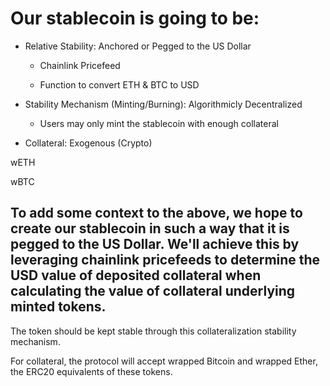 # Our stablecoin is going to be:

- Relative Stability: Anchored or Pegged to the US Dollar

   - Chainlink Pricefeed

   - Function to convert ETH & BTC to USD

- Stability Mechanism (Minting/Burning): Algorithmicly Decentralized

    - Users may only mint the stablecoin with enough collateral

- Collateral: Exogenous (Crypto)

wETH

wBTC

## To add some context to the above, we hope to create our stablecoin in such a way that it is pegged to the US Dollar. We'll achieve this by leveraging chainlink pricefeeds to determine the USD value of deposited collateral when calculating the value of collateral underlying minted tokens.

The token should be kept stable through this collateralization stability mechanism.

For collateral, the protocol will accept wrapped Bitcoin and wrapped Ether, the ERC20 equivalents of these tokens.